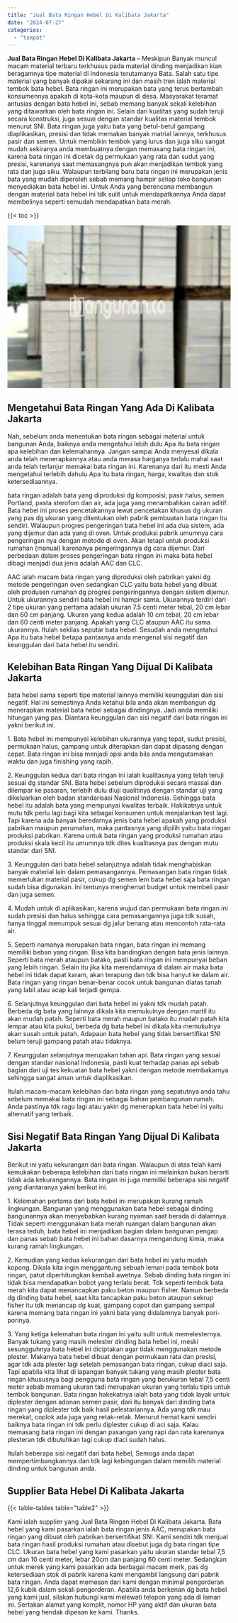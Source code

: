 ```yaml
---
title: "Jual Bata Ringan Hebel Di Kalibata Jakarta"
date: "2024-07-27"
categories: 
  - "tempat"
---
```


**Jual Bata Ringan Hebel Di Kalibata Jakarta** – Meskipun Banyak muncul macam material terbaru terkhusus pada material dinding menjadikan kian beragamnya tipe material di Indonesia terutamanya Bata. Salah satu tipe material yang banyak dipakai sekarang ini dan masih tren ialah material tembok bata hebel. Bata ringan ini merupakan bata yang terus bertambah konsumennya apakah di kota-kota maupun di desa. Masyarakat teramat antusias dengan bata hebel ini, sebab memang banyak sekali kelebihan yang ditawarkan oleh bata ringan ini. Selain dari kualitas yang sudah teruji secara konstruksi, juga sesuai dengan standar kualitas material tembok menurut SNI. Bata ringan juga yaitu bata yang betul-betul gampang diaplikasikan, presisi dan tidak memakan banyak matrial lainnya, terkhusus pasir dan semen. Untuk membikin tembok yang lurus dan juga siku sangat mudah sekiranya anda membuatnya dengan memasang bata ringan ini, karena bata ringan ini dicetak dg permukaan yang rata dan sudut yang presisi, karenanya saat memasangnya pun akan menjadikan tembok yang rata dan juga siku. Walaupun terbilang baru bata ringan ini merupakan jenis bata yang mudah diperoleh sebab memang hampir setiap toko bangunan menyediakan bata hebel ini. Untuk Anda yang berencana membangun dengan material bata hebel ini tdk sulit untuk mendapatkannya Anda dapat membelinya seperti semudah mendapatkan bata merah.

{{< toc >}}

![Jual Bata Ringan Hebel Di Kalibata Jakarta](/images/jual-hebel-murah-12.png)

## Mengetahui Bata Ringan Yang Ada Di Kalibata Jakarta

Nah, sebelum anda menentukan bata ringan sebagai material untuk bangunan Anda, baiknya anda mengetahui lebih dulu Apa itu bata ringan apa kelebihan dan kelemahannya. Jangan sampai Anda menyesal dikala anda telah menerapkannya atau anda merasa harganya terlalu mahal saat anda telah terlanjur memakai bata ringan ini. Karenanya dari itu mesti Anda mengetahui terlebih dahulu Apa itu bata ringan, harga, kwalitas dan stok ketersediaannya.

bata ringan adalah bata yang diproduksi dg komposisi; pasir halus, semen Portland, pasta sterofom dan air, ada juga yang menambahkan cairan aditif. Bata hebel ini proses pencetakannya lewat pencetakan khusus dg ukuran yang pas dg ukuran yang ditentukan oleh pabrik pembuatan bata ringan itu sendiri. Walaupun progres pengeringan bata hebel ini ada dua sistem, ada yang dijemur dan ada yang di oven. Untuk produksi pabrik umumnya cara pengeringan nya dengan metode di oven. Akan tetapi untuk produksi rumahan (manual) karenanya pengeringannya dg cara dijemur. Dari perbedaan dalam proses pengeringan bata ringan ini maka bata hebel dibagi menjadi dua jenis adalah AAC dan CLC.

AAC ialah macam bata ringan yang diproduksi oleh pabrikan yakni dg metode pengeringan oven sedangkan CLC yaitu bata hebel yang dibuat oleh produsen rumahan dg progres pengeringannya dengan sistem dijemur. Untuk ukurannya sendiri bata hebel ini hampir sama. Ukurannya terdiri dari 2 tipe ukuran yang pertama adalah ukuran 7.5 centi meter tebal, 20 cm lebar dan 60 cm panjang. Ukuran yang kedua adalah 10 cm tebal, 20 cm lebar dan 60 centi meter panjang. Apakah yang CLC ataupun AAC itu sama ukurannya. Itulah sekilas seputar bata hebel. Sesudah anda mengetahui Apa itu bata hebel betapa pantasnya anda mengenal sisi negatif dan keunggulan dari bata hebel itu sendiri.

## Kelebihan Bata Ringan Yang Dijual Di Kalibata Jakarta

bata hebel sama seperti tipe material lainnya memiliki keunggulan dan sisi negatif. Hal ini semestinya Anda ketahui bila anda akan membangun dg menerapkan material bata hebel sebagai dindingnya. Jadi anda memiliki hitungan yang pas. Diantara keunggulan dan sisi negatif dari bata ringan ini yakni berikut ini.

1\. Bata hebel ini mempunyai kelebihan ukurannya yang tepat, sudut presisi, permukaan halus, gampang untuk diterapkan dan dapat dipasang dengan cepat. Bata ringan ini bisa menjadi opsi anda bila anda mengutamakan waktu dan juga finishing yang rapih.

2\. Keunggulan kedua dari bata ringan ini ialah kualitasnya yang telah teruji sesuai dg standar SNI. Bata hebel sebelum diproduksi secara massal dan dilempar ke pasaran, terlebih dulu diuji qualitinya dengan standar uji yang dikeluarkan oleh badan standarisasi Nasional Indonesia. Sehingga bata hebel itu adalah bata yang mempunyai kwalitas terbaik. Hakikatnya untuk mutu tdk perlu lagi bagi kita sebagai konsumen untuk menjalankan test lagi. Tapi karena ada banyak beredarnya jenis bata hebel apakah yang produksi pabrikan maupun perumahan, maka pantasnya yang dipilih yaitu bata ringan produksi pabrikan. Karena untuk bata ringan yang produksi rumahan atau produksi skala kecil itu umumnya tdk dites kualitasnya pas dengan mutu standar dari SNI.

3\. Keunggulan dari bata hebel selanjutnya adalah tidak menghabiskan banyak material lain dalam pemasangannya. Pemasangan bata ringan tidak memerlukan material pasir, cukup dg semen lem bata hebel saja bata ringan sudah bisa digunakan. Ini tentunya menghemat budget untuk membeli pasir dan juga semen.

4\. Mudah untuk di aplikasikan, karena wujud dan permukaan bata ringan ini sudah presisi dan halus sehingga cara pemasangannya juga tdk susah, hanya tinggal menumpuk sesuai dg jalur benang atau mencontoh rata-rata air.

5\. Seperti namanya merupakan bata ringan, bata ringan ini memang memiliki beban yang ringan. Bisa kita bandingkan dengan bata jenis lainnya. Seperti bata merah ataupun batako, pasti bata ringan ini mempunyai beban yang lebih ringan. Selain itu jika kita merendamnya di dalam air maka bata hebel ini tidak dapat karam, akan terapung dan tdk bisa hanyut ke dalam air. Bata ringan yang ringan benar-benar cocok untuk bangunan diatas tanah yang labil atau acap kali terjadi gempa.

6\. Selanjutnya keunggulan dari bata hebel ini yakni tdk mudah patah. Berbeda dg bata yang lainnya dikala kita memukulnya dengan martil itu akan mudah patah. Seperti bata merah maupun batako itu mudah patah kita lempar atau kita pukul, berbeda dg bata hebel ini dikala kita memukulnya akan susah untuk patah. Adapaun bata hebel yang tidak bersertifikat SNI belum teruji gampang patah atau tidaknya.

7\. Keunggulan selanjutnya merupakan tahan api. Bata ringan yang sesuai dengan standar nasional Indonesia, pasti kuat terhadap panas api sebab bagian dari uji tes kekuatan bata hebel yakni dengan metode membakarnya sehingga sangat aman untuk diaplikasikan.

Itulah macam-macam kelebihan dari bata ringan yang sepatutnya anda tahu sebelum memakai bata ringan ini sebagai bahan pembangunan rumah. Anda pastinya tdk ragu lagi atau yakin dg menerapkan bata hebel ini yaitu alternatif yang terbaik.

## Sisi Negatif Bata Ringan Yang Dijual Di Kalibata Jakarta

Berikut ini yaitu kekurangan dari bata ringan. Walaupun di atas telah kami kemukakan beberapa kelebihan dari bata ringan ini melainkan bukan berarti tidak ada kekurangannya. Bata ringan ini juga memiliki beberapa sisi negatif yang diantaranya yakni berikut ini.

1\. Kelemahan pertama dari bata hebel ini merupakan kurang ramah lingkungan. Bangunan yang menggunakan bata hebel sebagai dinding bangunannya akan menyebabkan kurang nyaman saat berada di dalamnya. Tidak seperti menggunakan bata merah ruangan dalam bangunan akan terasa teduh, bata hebel ini menjadikan bagian dalam bangunan pengap dan panas sebab bata hebel ini bahan dasarnya mengandung kimia, maka kurang ramah lingkungan.

2\. Kemudian yang kedua kekurangan dari bata hebel ini yaitu mudah kopong. Dikala kita ingin menggantung sebuah lemari pada tembok bata ringan, patut diperhitungkan kembali awetnya. Sebab dinding bata ringan ini tidak bisa mendapatkan bobot yang terlalu berat. Tdk seperti tembok bata merah kita dapat menancapkan paku beton maupun fisher. Namun berbeda dg dinding bata hebel, saat kita tancapkan paku beton ataupun sekrup fisher itu tdk menancap dg kuat, gampang copot dan gampang sempal karena memang bata ringan ini yakni bata yang didalamnya banyak pori-porinya.

3\. Yang ketiga kelemahan bata ringan ini yaitu sulit untuk memelesternya. Banyak tukang yang masih melester dinding bata hebel ini, meski sesungguhnya bata hebel ini diciptakan agar tidak menggunakan metode plester. Makanya bata hebel dibuat dengan permukaan rata dan presisi, agar tdk ada plester lagi setelah pemasangan bata ringan, cukup diaci saja. Tapi apabila kita lihat di lapangan banyak tukang yang masih plester bata ringan khususnya bagi pengguna bata ringan yang berukuran tebal 7,5 centi meter sebab memang ukuran tadi merupakan ukuran yang terlalu tipis untuk tembok bangunan. Bata ringan hakekatnya ialah bata yang tidak layak untuk diplester dengan adonan semen pasir, dari itu banyak dari dinding bata ringan yang diplester tdk baik hasil pelestariannya. Ada yang tdk mau merekat, coplok ada juga yang retak-retak. Menurut hemat kami sendiri baiknya bata ringan ini tdk perlu diplester cukup di aci saja. Kalau memasang bata ringan ini dengan pasangan yang rapi dan rata karenanya plesteran tdk dibutuhkan lagi cukup diaci sudah halus.

Itulah beberapa sisi negatif dari bata hebel, Semoga anda dapat mempertimbangkannya dan tdk lagi kebingungan dalam memilih material dinding untuk bangunan anda.

## Supplier Bata Hebel Di Kalibata Jakarta

{{< table-tables table="table2" >}}

Kami ialah supplier yang Jual Bata Ringan Hebel Di Kalibata Jakarta. Bata hebel yang kami pasarkan ialah bata ringan jenis AAC, merupakan bata ringan yang dibuat oleh pabrikan bersertifikat SNI. Kami sendiri tdk menjual bata ringan hasil produksi rumahan atau disebut juga dg bata ringan tipe CLC. Ukuran bata hebel yang kami pasarkan yaitu ukuran standar tebal 7,5 cm dan 10 centi meter, lebar 20cm dan panjang 60 centi meter. Sedangkan untuk merek yang kami pasarkan ada berbagai macam merk, pas dg ketersediaan stok di pabrik karena kami mengambil langsung dari pabrik bata ringan. Anda dapat memesan dari kami dengan minimal pengorderan 12,6 kubik dalam sekali pengorderan. Apabila anda berkenan dg bata hebel yang kami jual, silakan hubungi kami melewati telepon yang ada di laman ini. Sertakan alamat yang komplit, nomor HP yang aktif dan ukuran bata hebel yang hendak dipesan ke kami. Thanks.
